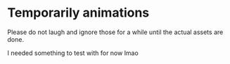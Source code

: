 # Temporarily animations

Please do not laugh and ignore those for a while until the actual assets are done.

I needed something to test with for now lmao